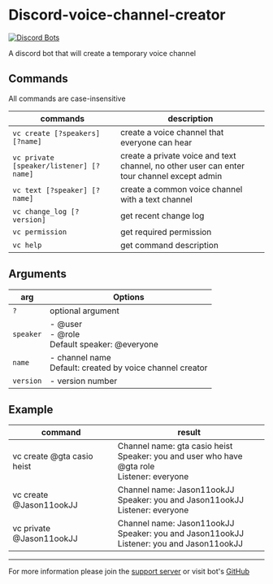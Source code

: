 # Discord-voice-channel-creator

[![Discord Bots](https://top.gg/api/widget/status/791601658651213824.svg)](https://top.gg/bot/791601658651213824)

A discord bot that will create a temporary voice channel

## Commands
All commands are case-insensitive

commands| description
---|---
`vc create [?speakers] [?name]` | create a voice channel that everyone can hear
`vc private [speaker/listener] [?name]`| create a private voice and text channel, no other user can enter tour channel except admin
`vc text [?speaker] [?name]`| create a common voice channel with a text channel
`vc change_log [?version]` | get recent change log
`vc permission` | get required permission
`vc help` | get command description

## Arguments

arg | Options
---|---
`?` | optional argument
`speaker` | - @user<br>- @role <br> Default speaker: @everyone
`name` | - channel name <br> Default: created by voice channel creator
`version` | - version number

## Example

command | result
---|---
vc create @gta casio heist | Channel name: gta casio heist <br> Speaker: you and user who have @gta role <br> Listener: everyone
vc create @Jason11ookJJ | Channel  name: Jason11ookJJ <br> Speaker: you and Jason11ookJJ <br> Listener: everyone
vc private @Jason11ookJJ |  Channel name: Jason11ookJJ <br> Speaker: you and Jason11ookJJ <br> Listener: you and Jason11ookJJ

---
For more information please join the [support server](https://discord.gg/P5Fd4KXXEJ) or visit bot's [GitHub](https://github.com/Jason11ookJJ/Discord-voice-channel-creator)